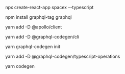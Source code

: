 npx create-react-app spacex --typescript

npm install graphql-tag graphql

yarn add -D @apollo/client

yarn add -D @graphql-codegen/cli

yarn graphql-codegen init

yarn add -D @graphql-codegen/typescript-operations

yarn codegen


